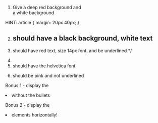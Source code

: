   1) Give <body> a deep red background and <article> a white background 

HINT:
  article {
      margin: 20px 40px;
  }
  
  
  2) <h2> should have a black background, white text

  3) <p> should have red text, size 14px font, and be underlined */

  4) <li> should have the helvetica font 

  5) <a> should be pink and not underlined 

  Bonus 1 - display the <li> without the bullets

  Bonus 2 - display the <li> elements horizontally!
